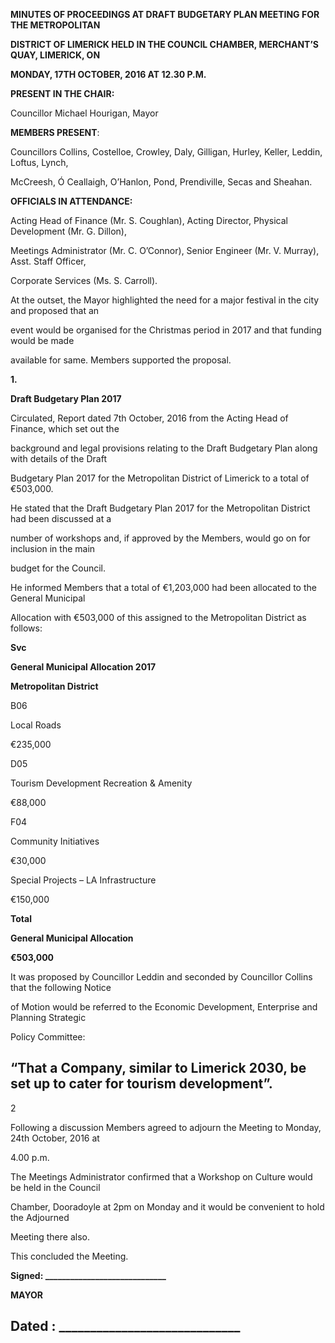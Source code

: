 **MINUTES OF PROCEEDINGS AT DRAFT BUDGETARY PLAN MEETING FOR THE METROPOLITAN**

**DISTRICT OF LIMERICK HELD IN THE COUNCIL CHAMBER, MERCHANT’S QUAY, LIMERICK, ON**

**MONDAY, 17TH OCTOBER, 2016 AT 12.30 P.M.**

**PRESENT IN THE CHAIR:**

Councillor Michael Hourigan, Mayor

**MEMBERS PRESENT**:

Councillors Collins, Costelloe, Crowley, Daly, Gilligan, Hurley, Keller, Leddin, Loftus, Lynch,

McCreesh, Ó Ceallaigh, O’Hanlon, Pond, Prendiville, Secas and Sheahan.

**OFFICIALS IN ATTENDANCE:**

Acting Head of Finance (Mr. S. Coughlan), Acting Director, Physical Development (Mr. G. Dillon),

Meetings Administrator (Mr. C. O’Connor), Senior Engineer (Mr. V. Murray), Asst. Staff Officer,

Corporate Services (Ms. S. Carroll).

At the outset, the Mayor highlighted the need for a major festival in the city and proposed that an

event would be organised for the Christmas period in 2017 and that funding would be made

available for same. Members supported the proposal.

**1.**

**Draft Budgetary Plan 2017**

Circulated, Report dated 7th October, 2016 from the Acting Head of Finance, which set out the

background and legal provisions relating to the Draft Budgetary Plan along with details of the Draft

Budgetary Plan 2017 for the Metropolitan District of Limerick to a total of €503,000.

He stated that the Draft Budgetary Plan 2017 for the Metropolitan District had been discussed at a

number of workshops and, if approved by the Members, would go on for inclusion in the main

budget for the Council.

He informed Members that a total of €1,203,000 had been allocated to the General Municipal

Allocation with €503,000 of this assigned to the Metropolitan District as follows:

**Svc**

**General Municipal Allocation 2017**

**Metropolitan District**

B06

Local Roads

€235,000

D05

Tourism Development Recreation & Amenity

€88,000

F04

Community Initiatives

€30,000

Special Projects – LA Infrastructure

€150,000

**Total**

**General Municipal Allocation**

**€503,000**

It was proposed by Councillor Leddin and seconded by Councillor Collins that the following Notice

of Motion would be referred to the Economic Development, Enterprise and Planning Strategic

Policy Committee:

“That a Company, similar to Limerick 2030, be set up to cater for tourism development”.
---
2

Following a discussion Members agreed to adjourn the Meeting to Monday, 24th October, 2016 at

4.00 p.m.

The Meetings Administrator confirmed that a Workshop on Culture would be held in the Council

Chamber, Dooradoyle at 2pm on Monday and it would be convenient to hold the Adjourned

Meeting there also.

This concluded the Meeting.

**Signed: \_\_\_\_\_\_\_\_\_\_\_\_\_\_\_\_\_\_\_\_\_\_\_\_\_\_\_\_\_**

**MAYOR**

**Dated : \_\_\_\_\_\_\_\_\_\_\_\_\_\_\_\_\_\_\_\_\_\_\_\_\_\_\_\_\_**
---

